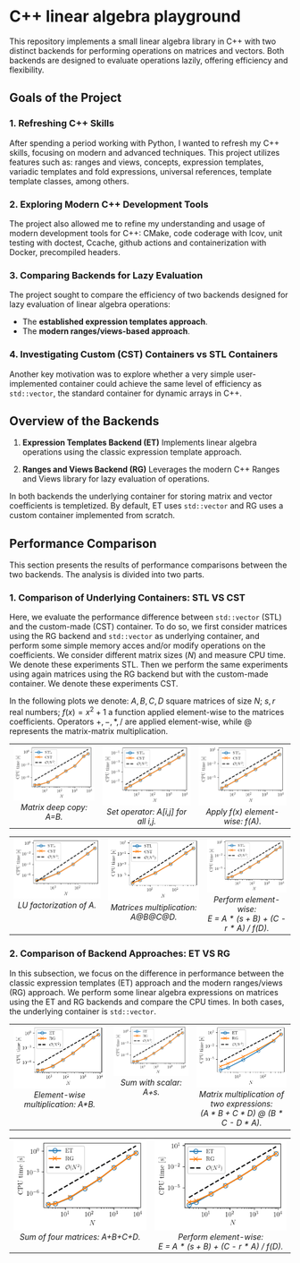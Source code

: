 
# C++ linear algebra playground

This repository implements a small linear algebra library in C++ with two distinct backends for performing operations on matrices and vectors. Both backends are designed to evaluate operations lazily, offering efficiency and flexibility.


## Goals of the Project

### 1. Refreshing C++ Skills
After spending a period working with Python, I wanted to refresh my C++ skills, focusing on modern and advanced techniques. This project utilizes features such as: ranges and views, concepts, expression templates, variadic templates and fold expressions, universal references, template template classes, among others.

### 2. Exploring Modern C++ Development Tools
The project also allowed me to refine my understanding and usage of modern development tools for C++: CMake, code coderage with lcov, unit testing with doctest, Ccache, github actions and containerization with Docker, precompiled headers.

### 3. Comparing Backends for Lazy Evaluation
The project sought to compare the efficiency of two backends designed for lazy evaluation of linear algebra operations:

- The **established expression templates approach**.
- The **modern ranges/views-based approach**.

### 4. Investigating Custom (CST) Containers vs STL Containers
Another key motivation was to explore whether a very simple user-implemented container could achieve the same level of efficiency as `std::vector`, the standard container for dynamic arrays in C++.


## Overview of the Backends

1. **Expression Templates Backend (ET)**
Implements linear algebra operations using the classic expression template approach.

2. **Ranges and Views Backend (RG)**
Leverages the modern C++ Ranges and Views library for lazy evaluation of operations.
   
In both backends the underlying container for storing matrix and vector coefficients is templetized. By default, ET uses `std::vector` and RG uses a custom container implemented from scratch. 

## Performance Comparison
This section presents the results of performance comparisons between the two backends. The analysis is divided into two parts.

### 1. **Comparison of Underlying Containers: STL VS CST**
Here, we evaluate the performance difference between `std::vector` (STL) and the custom-made (CST) container. To do so, we first consider matrices using the RG backend and `std::vector` as underlying container, and perform some simple memory acces and/or modify operations on the coefficients. We consider different matrix sizes ($N$) and measure CPU time. We denote these experiments STL. Then we perform the same experiments using again matrices using the RG backend but with the custom-made container. We denote these experiments CST.

In the following plots we denote: $A,B,C,D$ square matrices of size $N$; $s,r$ real numbers; $f(x)=x^2+1$ a function applied element-wise to the matrices coefficients. Operators $+,-,*,/$ are applied element-wise, while $@$ represents the matrix-matrix multiplication.


<table style="border-collapse: collapse; border: none">
  <tr>
    <td style="vertical-align: top; text-align: center; border: none;">
    <img src="./benchmarks/results/copy_matrix.png"/><br>
    <em>Matrix deep copy: A=B.</em>
    </td>
    <td style="vertical-align: top; text-align: center; border: none;">
    <img src="./benchmarks/results/set_operator.png"/><br>
    <em>Set operator: A[i,j] for all i,j.</em>
    </td>
    <td style="vertical-align: top; text-align: center; border: none;">
    <img src="./benchmarks/results/apply_inplace_fun.png"/><br>
    <em>Apply f(x) element-wise: f(A).</em>
    </td>
  </tr>
</table>
<table style="border-collapse: collapse; border: none">
  <tr>
    <td valign="top", style="text-align: center; border: none;">
    <img src="./benchmarks/results/LU_factorization.png"/><br>
    <em>LU factorization of A.</em>
    </td>
    <td valign="top", style="text-align: center; border: none;">
    <img src="./benchmarks/results/mult_four_mat.png"/><br>
    <em>Matrices multiplication: A@B@C@D.</em>
    </td>
    <td valign="top", style="text-align: center; border: none;">
    <img src="./benchmarks/results/long_op_1.png"/><br>
    <em>Perform element-wise:<br>E = A * (s + B) + (C - r * A) / f(D).</em>
    </td>
  </tr>
</table>



### 2. **Comparison of Backend Approaches: ET VS RG**
In this subsection, we focus on the difference in performance between the classic expression templates (ET) approach and the modern ranges/views (RG) approach. We perform some linear algebra expressions on matrices using the ET and RG backends and compare the CPU times. In both cases, the underlying container is `std::vector`.


<table style="border-collapse: collapse; border: none">
  <tr>
    <td style="vertical-align: top; text-align: center; border: none;">
    <img src="./benchmarks/results/mult_elwise_two_mat.png"/><br>
    <em>Element-wise multiplication: A*B.</em>
    </td>
    <td style="vertical-align: top; text-align: center; border: none;">
    <img src="./benchmarks/results/mult_with_scalar.png"/><br>
    <em>Sum with scalar: A+s.</em>
    </td>
    <td style="vertical-align: top; text-align: center; border: none;">
    <img src="./benchmarks/results/mult_two_expr.png"/><br>
    <em>Matrix multiplication of two expressions:<br>(A * B + C * D) @ (B * C - D * A).</em>
    </td>
  </tr>
</table>
<table style="border-collapse: collapse; border: none">
  <tr>
    <td style="vertical-align: top; text-align: center; border: none;">
    <img src="./benchmarks/results/sum_four_mat.png"/><br>
    <em>Sum of four matrices: A+B+C+D.</em>
    </td>
    <td style="vertical-align: top; text-align: center; border: none;">
    <img src="./benchmarks/results/long_op_2.png"/><br>
    <em>Perform element-wise:<br>E = A * (s + B) + (C - r * A) / f(D).</em>
    </td>
  </tr>
</table>
